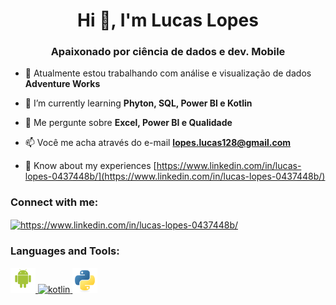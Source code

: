 <h1 align="center">Hi 👋, I'm Lucas Lopes</h1>
<h3 align="center">Apaixonado por ciência de dados e dev. Mobile</h3>

- 🔭 Atualmente estou trabalhando com análise e visualização de dados **Adventure Works**

- 🌱 I’m currently learning **Phyton, SQL, Power BI e Kotlin**

- 💬 Me pergunte sobre **Excel, Power BI e Qualidade**

- 📫 Você me acha através do e-mail **lopes.lucas128@gmail.com**

- 📄 Know about my experiences [https://www.linkedin.com/in/lucas-lopes-0437448b/](https://www.linkedin.com/in/lucas-lopes-0437448b/)

<h3 align="left">Connect with me:</h3>
<p align="left">
<a href="https://linkedin.com/in/https://www.linkedin.com/in/lucas-lopes-0437448b/" target="blank"><img align="center" src="https://raw.githubusercontent.com/rahuldkjain/github-profile-readme-generator/master/src/images/icons/Social/linked-in-alt.svg" alt="https://www.linkedin.com/in/lucas-lopes-0437448b/" height="30" width="40" /></a>
</p>

<h3 align="left">Languages and Tools:</h3>
<p align="left"> <a href="https://developer.android.com" target="_blank" rel="noreferrer"> <img src="https://raw.githubusercontent.com/devicons/devicon/master/icons/android/android-original-wordmark.svg" alt="android" width="40" height="40"/> </a> <a href="https://kotlinlang.org" target="_blank" rel="noreferrer"> <img src="https://www.vectorlogo.zone/logos/kotlinlang/kotlinlang-icon.svg" alt="kotlin" width="40" height="40"/> </a> <a href="https://www.python.org" target="_blank" rel="noreferrer"> <img src="https://raw.githubusercontent.com/devicons/devicon/master/icons/python/python-original.svg" alt="python" width="40" height="40"/> </a> </p>

